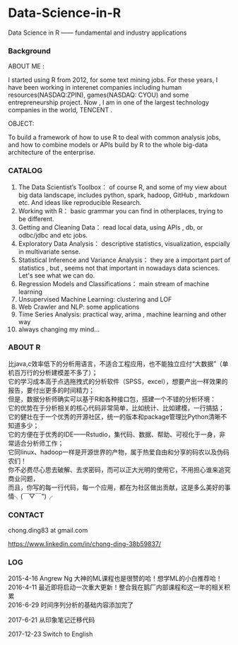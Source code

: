 # Data-Science-in-R
Data Science in R —— fundamental and industry applications

### Background
ABOUT ME :    

I started using R from 2012, for some text mining jobs. For these years, I have been working in interenet companies including human resources(NASDAQ:ZPIN), games(NASDAQ: CYOU) and some entrepreneurship project. Now , I am in one of the largest technology companies in the world, TENCENT .   

OBJECT:  

To build a framework of how to use R to deal with common analysis jobs, and how to combine models or APIs build by R to the whole big-data architecture of the enterprise.

 

### CATALOG

1. The Data Scientist’s Toolbox： of course R,  and some of my view about big data landscape, includes python, spark, hadoop, GitHub , markdown etc. And ideas like reproducible Research. 
2. Working with R： basic grammar you can find in otherplaces, trying to be different. 
3. Getting and Cleaning Data： read local data, using APIs , db, or odbc/jdbc and etc jobs.
4. Exploratory Data Analysis： descriptive statistics, visualization, espcially in multivariate sense.  
5. Statistical Inference and Variance Analysis： they are a important part of statistics , but , seems not that important in nowadays data sciences. Let's see what we can do. 
6. Regression Models and Classifications： main stream of machine learning 
7. Unsupervised Machine Learning:   clustering and LOF
8. Web Crawler and NLP:  some applications 
9. Time Series Analysis:  practical way, arima , machine learning and other way
10. always changing my mind… 

### ABOUT R
比java,c效率低下的分析用语言，不适合工程应用，也不能独立应付“大数据”（单机百万行的分析建模差不多了）；   
它的学习成本高于点选拖拽式的分析软件（SPSS，excel），想要产出一样效果的报告，要付出更多的时间精力；   
但是，数据分析师确实可以基于R和各种接口包，搭建一个不错的分析环境：   
它的优势在于分析相关的核心代码非常简单，比如统计、比如建模，一行搞掂；   
它的健壮在于一个优秀的开源社区，统一的版本和package管理比Python清晰不知道多少；   
它的方便在于优秀的IDE——Rstudio，集代码、数据、帮助、可视化于一身，非常适合分析师工作；   
它同linux、hadoop一样是开源世界的产物，属于热爱自由和分享的码农以及伪码农们！   
你不必费尽心思去破解、去求密码，而可以正大光明的使用它，不用担心谁来追究商业问题，   
而且，你写的每一行代码，每一个应用，都在为社区做出贡献，这是多么美好的事情╮(￣▽￣")╭    



### CONTACT 

chong.ding83 at gmail.com   

https://www.linkedin.com/in/chong-ding-38b59837/   



### LOG
2015-4-16 Angrew Ng 大神的ML课程也是很赞的哈！想学ML的小白推荐哈！  
2016-4-11 最近即将启动一次重大更新！整合我在鹅厂内部课程和这一年的相关积累   
2016-6-29 时间序列分析的基础内容添加完了

2017-6-21 从印象笔记迁移代码

2017-12-23 Switch to English


